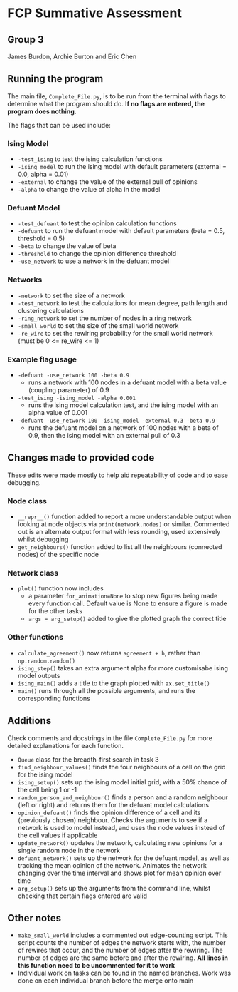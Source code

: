 # FCP Summative Assessment

## Group 3

James Burdon, Archie Burton and Eric Chen

## Running the program

The main file, `Complete_File.py`, is to be run from the terminal with flags to determine what the program should do. **If no flags are entered, the program does nothing.**

The flags that can be used include:

### Ising Model

- `-test_ising` to test the ising calculation functions
- `-ising_model` to run the ising model with default parameters (external = 0.0, alpha = 0.01)
- `-external` to change the value of the external pull of opinions
- `-alpha` to change the value of alpha in the model

### Defuant Model

- `-test_defuant` to test the opinion calculation functions
- `-defuant` to run the defuant model with default parameters (beta = 0.5, threshold = 0.5)
- `-beta` to change the value of beta
- `-threshold` to change the opinion difference threshold
- `-use_network` to use a network in the defuant model

### Networks

- `-network` to set the size of a network
- `-test_network` to test the calculations for mean degree, path length and clustering calculations
- `-ring_network` to set the number of nodes in a ring network
- `-small_world` to set the size of the small world network
- `-re_wire` to set the rewiring probability for the small world network (must be 0 <= re_wire <= 1)

### Example flag usage

- `-defuant -use_network 100 -beta 0.9`
  - runs a network with 100 nodes in a defuant model with a beta value (coupling parameter) of 0.9
- `-test_ising -ising_model -alpha 0.001`
  - runs the ising model calculation test, and the ising model with an alpha value of 0.001
- `-defuant -use_network 100 -ising_model -external 0.3 -beta 0.9`
  - runs the defuant model on a network of 100 nodes with a beta of 0.9, then the ising model with an external pull of 0.3

## Changes made to provided code

These edits were made mostly to help aid repeatability of code and to ease debugging.

### Node class

- `__repr__()` function added to report a more understandable output when looking at node objects via `print(network.nodes)` or similar. Commented out is an alternate output format with less rounding, used extensively whilst debugging
- `get_neighbours()` function added to list all the neighbours (connected nodes) of the specific node

### Network class

- `plot()` function now includes
  - a parameter `for_animation=None` to stop new figures being made every function call. Default value is None to ensure a figure is made for the other tasks
  - `args = arg_setup()` added to give the plotted graph the correct title

### Other functions

- `calculate_agreement()` now returns `agreement + h`, rather than `np.random.random()`
- `ising_step()` takes an extra argument alpha for more customisabe ising model outputs
- `ising_main()` adds a title to the graph plotted with `ax.set_title()`
- `main()` runs through all the possible arguments, and runs the corresponding functions

## Additions

Check comments and docstrings in the file `Complete_File.py` for more detailed explanations for each function.

- `Queue` class for the breadth-first search in task 3
- `find_neighbour_values()` finds the four neighbours of a cell on the grid for the ising model
- `ising_setup()` sets up the ising model initial grid, with a 50% chance of the cell being 1 or -1
- `random_person_and_neighbour()` finds a person and a random neighbour (left or right) and returns them for the defuant model calculations
- `opinion_defuant()` finds the opinion difference of a cell and its (previously chosen) neighbour. Checks the arguments to see if a network is used to model instead, and uses the node values instead of the cell values if applicable
- `update_network()` updates the network, calculating new opinions for a single random node in the network
- `defuant_network()` sets up the network for the defuant model, as well as tracking the mean opinion of the network. Animates the network changing over the time interval and shows plot for mean opinion over time
- `arg_setup()` sets up the arguments from the command line, whilst checking that certain flags entered are valid

## Other notes

- `make_small_world` includes a commented out edge-counting script. This script counts the number of edges the network starts with, the number of rewires that occur, and the number of edges after the rewiring. The number of edges are the same before and after the rewiring. **All lines in this function need to be uncommented for it to work**
- Individual work on tasks can be found in the named branches. Work was done on each individual branch before the merge onto main
